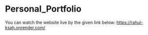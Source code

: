 # Personal_Portfolio

You can watch the website live by the given link below:
https://rahul-ksah.onrender.com/
